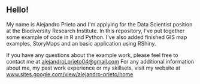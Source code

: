 Hello!
- 
My name is Alejandro Prieto and I'm applying for the Data Scientist position at the Biodiversity Research Institute.
In this repository, I've put together some example of code in R and Python. I've also added finished GIS map examples, StoryMaps and an basic application using RShiny.

If you have any questions about the example work, please feel free to contact me at alejandroLprieto04@gmail.com 
For any additional information about me, my past work experience or my skillsets, visit my website at www.sites.google.com/view/alejandro-prieto/home



